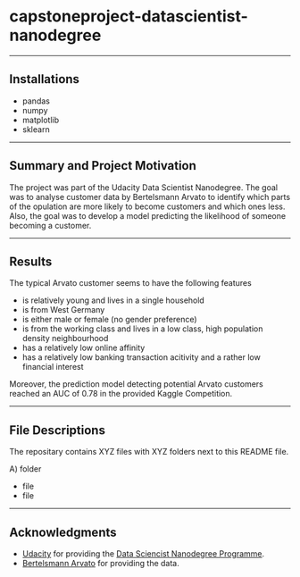 # capstoneproject-datascientist-nanodegree
___

## Installations
* pandas
* numpy
* matplotlib
* sklearn

___

## Summary and Project Motivation
The project was part of the Udacity Data Scientist Nanodegree. The goal was to analyse customer data by Bertelsmann Arvato to identify which parts of the opulation are more likely to become customers and which ones less. Also, the goal was to develop a model predicting the likelihood of someone becoming a customer.

___

## Results
The typical Arvato customer seems to have the following features
* is relatively young and lives in a single household
* is from West Germany
* is either male or female (no gender preference)
* is from the working class and lives in a low class, high population density neighbourhood
* has a relatively low online affinity
* has a relatively low banking transaction acitivity and a rather low financial interest

Moreover, the prediction model detecting potential Arvato customers reached an AUC of 0.78 in the provided Kaggle Competition.

___

## File Descriptions
The repositary contains XYZ files with XYZ folders next to this README file.

A) folder
* file
* file

___
## Acknowledgments
* [Udacity](https://www.udacity.com) for providing the [Data Sciencist Nanodegree Programme](https://www.udacity.com/course/data-scientist-nanodegree--nd025).
* [Bertelsmann Arvato](https://www.bertelsmann.com/divisions/arvato) for providing the data. 
